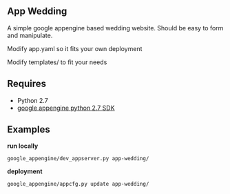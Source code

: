 App Wedding
-----------

A simple google appengine based wedding website. Should be easy to form and 
manipulate.

Modify app.yaml so it fits your own deployment

Modify templates/ to fit your needs

Requires 
--------

* Python 2.7
* [google appengine python 2.7 SDK](https://developers.google.com/appengine/downloads)

Examples
--------

**run locally**

    google_appengine/dev_appserver.py app-wedding/

**deployment**

    google_appengine/appcfg.py update app-wedding/
